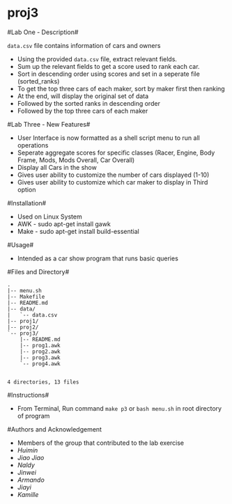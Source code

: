 # proj3


#Lab One - Description#

`data.csv` file contains information of cars and owners

* Using the provided `data.csv` file, extract relevant fields.
* Sum up the relevant fields to get a score used to rank each car.
* Sort in descending order using scores and set in a seperate file (sorted_ranks)
* To get the top three cars of each maker, sort by maker first then ranking
* At the end, will display the original set of data
* Followed by the sorted ranks in descending order
* Followed by the top three cars of each maker

#Lab Three - New Features#

* User Interface is now formatted as a shell script menu to run all operations
* Seperate aggregate scores for specific classes (Racer, Engine, Body Frame, Mods, Mods Overall, Car Overall)
* Display all Cars in the show
* Gives user ability to customize the number of cars displayed (1-10)
* Gives user ability to customize which car maker to display in Third option

#Installation#
* Used on Linux System
* AWK - sudo apt-get install gawk
* Make - sudo apt-get install build-essential

#Usage#
* Intended as a car show program that runs basic queries

#Files and Directory#

```
.
|-- menu.sh
|-- Makefile
|-- README.md
|-- data/
|   `-- data.csv
|-- proj1/
|-- proj2/
`-- proj3/
    |-- README.md
    |-- prog1.awk
    |-- prog2.awk
    |-- prog3.awk
    `-- prog4.awk


4 directories, 13 files
```

#Instructions#
* From Terminal, Run command `make p3` or `bash menu.sh` in root directory of program

#Authors and Acknowledgement
* Members of the group that contributed to the lab exercise
* *Huimin*
* *Jiao Jiao*
* *Naldy*
* *Jinwei*
* *Armando*
* *Jiayi*
* *Kamille*


